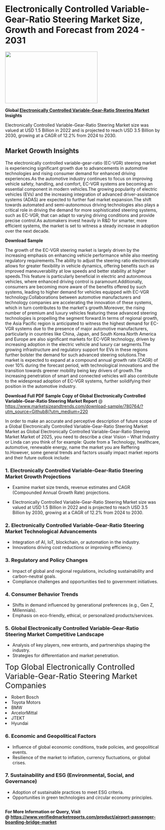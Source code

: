 <H1>Electronically Controlled Variable-Gear-Ratio Steering Market Size, Growth and Forecast from 2024 - 2031</H1><img class="aligncenter size-medium wp-image-584254" src="https://thirdeyenews.in/wp-content/uploads/2024/09/Global-Market-Research-300x168.jpeg" alt="" width="300" height="168" /><p><strong>Global&nbsp;<a href="https://www.marketsizeandtrends.com/download-sample/780764/?utm_source=Github8j?utm_medium=220">Electronically Controlled Variable-Gear-Ratio Steering Market</a> Insights</strong></p><p>Electronically Controlled Variable-Gear-Ratio Steering Market size was valued at USD 1.5 Billion in 2022 and is projected to reach USD 3.5 Billion by 2030, growing at a CAGR of 12.2% from 2024 to 2030.</p><p><h2>Market Growth Insights</h2> <p>The electronically controlled variable-gear-ratio (EC-VGR) steering market is experiencing significant growth due to advancements in automotive technologies and rising consumer demand for enhanced driving experiences.As the automotive industry continues to focus on improving vehicle safety, handling, and comfort, EC-VGR systems are becoming an essential component in modern vehicles.The growing popularity of electric vehicles (EVs) and the increasing integration of advanced driver-assistance systems (ADAS) are expected to further fuel market expansion.The shift towards automated and semi-autonomous driving technologies also plays a critical role in driving the demand for more sophisticated steering systems, such as EC-VGR, that can adapt to varying driving conditions and provide precise control.As automakers invest heavily in R&D for smarter, more efficient systems, the market is set to witness a steady increase in adoption over the next decade.</p> <p><strong>Download Sample</strong></p> <p>The growth of the EC-VGR steering market is largely driven by the increasing emphasis on enhancing vehicle performance while also meeting regulatory requirements.The ability to adjust the steering ratio electronically allows for greater flexibility in vehicle dynamics, offering benefits such as improved maneuverability at low speeds and better stability at higher speeds.This feature is particularly beneficial in electric and autonomous vehicles, where enhanced driving control is paramount.Additionally, consumers are becoming more aware of the benefits offered by such systems, leading to higher demand for vehicles equipped with EC-VGR technology.Collaborations between automotive manufacturers and technology companies are accelerating the innovation of these systems, which in turn contributes to the market's growth.Moreover, the rising number of premium and luxury vehicles featuring these advanced steering technologies is propelling the segment forward.In terms of regional growth, the Asia Pacific region is anticipated to witness the highest demand for EC-VGR systems due to the presence of major automotive manufacturers, particularly in countries like China, Japan, and South Korea.North America and Europe are also significant markets for EC-VGR technology, driven by increasing adoption in the electric vehicle and luxury car segments.The growing infrastructure and regulatory support for EVs in these regions further bolster the demand for such advanced steering solutions.The market is expected to expand at a compound annual growth rate (CAGR) of over 10% during the forecast period, with technological innovations and the transition towards greener mobility being key drivers of growth.The increasing penetration of smart and connected vehicles will also contribute to the widespread adoption of EC-VGR systems, further solidifying their position in the automotive industry.</p> <p><span class=""><strong>Download Full PDF Sample Copy of Global Electronically Controlled Variable-Gear-Ratio Steering Market Report</strong> @ <a href="https://www.marketsizeandtrends.com/download-sample/780764/?utm_source=Github8j?utm_medium=220" target="_blank">https://www.marketsizeandtrends.com/download-sample/780764/?utm_source=Github8j?utm_medium=220</a></span></p><p>In order to make an accurate and perceptive description of future scope of a Global&nbsp;Electronically Controlled Variable-Gear-Ratio Steering Market Market as Global&nbsp;Electronically Controlled Variable-Gear-Ratio Steering Market Market of 2025, you need to describe a clear Vision &ndash; What Industry or Linda can you think of for example: Quote from a Technology, healthcare, automotive, renewable energy, name the market you are Reffering to.However, some general trends and factors usually impact market reports and their future outlook include:</p><h3>1.&nbsp;<strong>Electronically Controlled Variable-Gear-Ratio Steering Market Growth Projections</strong></h3><ul><li>Examine market size trends, revenue estimates and CAGR (Compounded Annual Growth Rate) projections.</li><li><p>Electronically Controlled Variable-Gear-Ratio Steering Market size was valued at USD 1.5 Billion in 2022 and is projected to reach USD 3.5 Billion by 2030, growing at a CAGR of 12.2% from 2024 to 2030.</p></li></ul><h3>2.&nbsp;<strong>Electronically Controlled Variable-Gear-Ratio Steering Market Technological Advancements</strong></h3><ul><li>Integration of AI, IoT, blockchain, or automation in the industry.</li><li>Innovations driving cost reductions or improving efficiency.</li></ul><h3>3.&nbsp;<strong>Regulatory and Policy Changes</strong></h3><ul><li>Impact of global and regional regulations, including sustainability and carbon-neutral goals.</li><li>Compliance challenges and opportunities tied to government initiatives.</li></ul><h3>4.&nbsp;<strong>Consumer Behavior Trends</strong></h3><ul><li>Shifts in demand influenced by generational preferences (e.g., Gen Z, Millennials).</li><li>Emphasis on eco-friendly, ethical, or personalized products/services.</li></ul><h3>5.&nbsp;<strong>Global Electronically Controlled Variable-Gear-Ratio Steering Market Competitive Landscape</strong></h3><ul><li>Analysis of key players, new entrants, and partnerships shaping the industry.</li><li>Strategies for differentiation and market penetration.</li></ul><p data-pm-slice="1 1 []"><span style="color: inherit; font-family: inherit; font-size: 25px;">Top Global Electronically Controlled Variable-Gear-Ratio Steering Market Companies</span></p><div class="" data-test-id=""><p><li>Robert Bosch</li><li> Toyota Motors</li><li> BMW</li><li> ArcelorMittal</li><li> JTEKT</li><li> Hyundai</li></p></div><h3>6.&nbsp;<strong>Economic and Geopolitical Factors</strong></h3><ul><li>Influence of global economic conditions, trade policies, and geopolitical events.</li><li>Resilience of the market to inflation, currency fluctuations, or global crises.</li></ul><h3>7.&nbsp;<strong>Sustainability and ESG (Environmental, Social, and Governance)</strong></h3><ul><li>Adoption of sustainable practices to meet ESG criteria.</li><li>Opportunities in green technologies and circular economy principles.</li></ul><h2><strong style="font-size: 14px;">For More Information or Query, Visit @&nbsp;</strong><a style="background-color: #ffffff; font-size: 14px;" href="https://www.marketsizeandtrends.com/report/electronically-controlled-variable-gear-ratio-steering-market/" target="_blank">https://www.verifiedmarketreports.com/product/airport-passenger-boarding-bridge-market</a></h2>